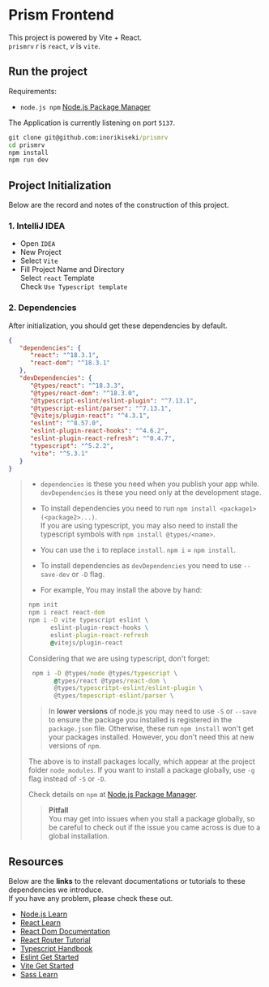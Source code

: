 # Prism Frontend

This project is powered by Vite + React.  
`prismrv`  *r* is `react`, *v* is `vite`.  

## Run the project  

Requirements:
* `node.js npm` [Node.js Package Manager]   

The Application is currently listening on port `5137`.   

```cmd  
git clone git@github.com:inorikiseki/prismrv 
cd prismrv  
npm install  
npm run dev  
```  

## Project Initialization  

Below are the record and notes of the construction of this project.  

### 1. IntelliJ IDEA  

*  Open `IDEA`    
*  New Project  
*  Select `Vite`   
*  Fill Project Name and Directory     
   Select `react` Template    
   Check `Use Typescript template`  

### 2. Dependencies

After initialization, you should get these dependencies by default.  

```json
{
   "dependencies": {
      "react": "^18.3.1",
      "react-dom": "^18.3.1"
   },
   "devDependencies": {
      "@types/react": "^18.3.3",
      "@types/react-dom": "^18.3.0",
      "@typescript-eslint/eslint-plugin": "^7.13.1",
      "@typescript-eslint/parser": "^7.13.1",
      "@vitejs/plugin-react": "^4.3.1",
      "eslint": "^8.57.0",
      "eslint-plugin-react-hooks": "^4.6.2",
      "eslint-plugin-react-refresh": "^0.4.7",
      "typescript": "^5.2.2",
      "vite": "^5.3.1"
   }
}
```

>  * `dependencies` is these you need when you publish your app while.  
>    `devDependencies` is these you need only at the development stage.    
> 
>  * To install dependencies you need to run `npm install <package1> (<package2>...)`.  
>    If you are using typescript, you may also need to install the typescript symbols with
>    `npm install @types/<name>`.
>   
>  * You can use the `i` to replace `install`. `npm i` = `npm install`.     
>  * To install dependencies as `devDependencies` you need to use `--save-dev` or `-D` flag.  
>  * For example, You may install the above by hand:  
>
>  ```cmd
>  npm init 
>  npm i react react-dom
>  npm i -D vite typescript eslint \ 
>        eslint-plugin-react-hooks \
>        eslint-plugin-react-refresh
>        @vitejs/plugin-react
>  ```
>
> Considering that we are using typescript, don't forget:   
>
> ```cmd
>  npm i -D @types/node @types/typescript \ 
>        @types/react @types/react-dom \
>        @types/typescritpt-eslint/eslint-plugin \
>        @types/tepescript-eslint/parser \
>  ```
>  
> > In **lower versions** of node.js you may need to use `-S` or `--save` 
> > to ensure the package you installed is registered in the `package.json` file.
> > Otherwise, these run `npm install` won't get your packages installed. 
> > However, you don't need this at new versions of `npm`.
>   
> The above is to install packages locally, which appear
> at the project folder `node_modules`. If you want to install
> a package globally, use `-g` flag instead of `-S` or `-D`.   
> 
> Check details on `npm` at [Node.js Package Manager].   
> 
> > **Pitfall**  
> > You may get into issues when you stall a package globally, 
> so be careful to check out if the issue you came across is due 
> to a global installation. 

## Resources
Below are the **links** to the relevant documentations or tutorials to these
dependencies we introduce.    
If you have any problem, please check these out.   

* [Node.js Learn](https://nodejs.org/en/learn/getting-started/introduction-to-nodejs)
* [React Learn](https://react.dev/learn)
* [React Dom Documentation](https://legacy.reactjs.org/docs/react-dom.html)
* [React Router Tutorial](https://reactrouter.com/en/main/start/tutorial)
* [Typescript Handbook](https://www.typescriptlang.org/docs/handbook/2/everyday-types.html)
* [Eslint Get Started](https://eslint.org/docs/latest/use/getting-started)
* [Vite Get Started](https://vitejs.dev/guide/)
* [Sass Learn](https://sass-lang.com/guide/)

[Node.js Package Manager]: https://nodejs.org/en/learn/getting-started/an-introduction-to-the-npm-package-manager#packages
